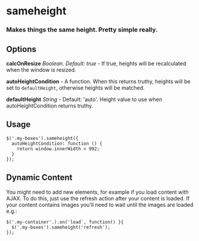 
sameheight
==========

### Makes things the same height. Pretty simple really. ###

## Options ##

**calcOnResize** *Boolean. Default: true* - If true, heights will be recalculated when the window is resized. 

**autoHeightCondition** - A function. When this returns truthy, heights will be set to `defaultHeight`, otherwise heights will be matched.

**defaultHeight** *String* - Default: 'auto'. Height value to use when autoHeightCondition returns truthy.


## Usage ##

    $('.my-boxes').sameheight({
      autoHeightCondition: function () {
        return window.innerWidth < 992;
      }
    });

## Dynamic Content ##

You might need to add new elements, for example if you load content with AJAX. To do this, just use the refresh action after your content is loaded. If your content contains images you'll need to wait until the images are loaded e.g.:

    $('.my-container'.).on('load`, function() }{
      $('.my-boxes').sameheight('refresh');
    });
